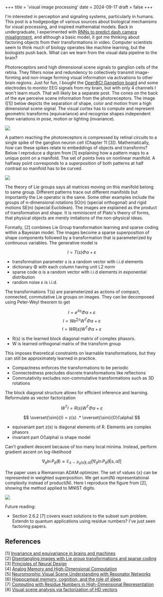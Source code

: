 +++
title = 'visual image processing'
date = 2024-09-17
draft = false
+++

I'm interested in perception and signaling systems, particularly in humans. This post is a hodgepodge of various sources about biological mechanisms for visual processing, and inspired mathematial models. Back in undergraduate, I experimented with [RNNs to predict dash camera misalignment](https://github.com/bowrango/dashcam-misalignment/tree/main), and although a basic model, it got me thinking about factoring objects from their transformations in video. Computer scientists seem to think much of biology operates like machine learning, but the biologists push back. What can we learn from the visual data pipeline to the brain?

Photoreceptors send high dimensional scene signals to ganglion cells of the retina. They  filters noise and redundency to collectively transmit image-forming and non-image forming visual information via activations to other brain regions. Just for fun, I bought the [OpenBCI Gangelion board](https://shop.openbci.com/products/ganglion-board) and some electrodes to monitor EEG signals from my brain, but with only 4 channels I won't learn much. That will likely be a separate post. The cones on the back of the eye perceive scene information from the photoreceptors. The image ([1]) below depicts the separation of shape, color and motion from a high dimensional scene signal. The visual cortex has to compute and represent geometric transforms (equivariance) and recognise shapes independent from variations in pose, motion or lighting (invariance).

![](/eye-cones.png)

A pattern reaching the photoreceptors is compressed by retinal circuits to a single spike of the ganglion neuron cell (Chapter 11 [3]). Mathematically, how can these spikes relate to embeddings of objects and transforms? Below I reproduce a digram from [1] explaining how a pattern maps to a unique point on a manifold. The set of points lives on nonlinear manifold. A halfway point corresponds to a superposition of both patterns at half contrast so manifold has to be curved. 

![](/image-on-manifold.png)

The theory of Lie groups says all matrices moving on this manifold belong to same group. Different patterns trace out different manifolds but importantly the Lie operator is the same. Some other examples include the groups of n-dimensional rotations SO(n) (special orthogonal) and rigid motions SE(n) (special Euclidean). The images are explained as the product of transformation and shape. It is reminiscent of Plato's theory of forms, that physical objects are merely imitations of the non-physical ideas.

Formally, [2] combines Lie Group transformation learning and sparse coding within a Bayesian model. The images become a sparse superposition of shape components followed by a transformation that is parameterized by continuous variables. The generative model is

$$
I = T(s) Φα + ε
$$

- transformation parameter s is a random vector with i.i.d elements  
- dictionary Φ with each column having unit L2 norm
- sparse code α is a random vector with i.i.d elements in exponential distribution
- random noise ε is i.i.d.

The transformations T(s) are parameterized as actions of compact, connected, commutative Lie groups on images. They can be decomposed using Peter-Weyl theorem to get

$$
I = e^{A s}Φα + ε
$$
$$
I = We^{\sum s}W^T Φα + ε
$$
$$
I = WR(s)W^T Φα + ε
$$

- R(s) is the learned block diagonal matrix of complex phasors.
- W is learned orthogonal matrix of the transform group

This imposes theoretical constraints on learnable transformations, but they can still be approximately learned in practice.
- Compactness enforces the transformations to be periodic 
- Connectedness precludes discrete transformations like reflections 
- Commutativity excludes non-commutative transformations such as 3D rotations

The block diagonal structure allows for efficient inference and learning. Reformulate as vector factorization

$$
W^TI = R(s)W^T Φα + ε
$$

$$
\overset{\sim}{I} = z(s) .* \overset{\sim}{O}(\alpha)
$$

- equivariant part z(s) is diagonal elements of R. Elements are complex phasors
- invariant part O(\alpha) is shape model

Can't gradient descent because of too many local minima. Instead, perform gradient ascent on log-likelihood

$$
\nabla_{\theta} \ln P_{\theta}(\mathbf{I}) \approx \mathbb{E}_{s \sim P_{\theta}(s | \mathbf{I}, \hat{\alpha})} \left[ \nabla_{\theta} \ln P_{\theta}(\mathbf{I} | s, \hat{\alpha}) \right]
$$

The paper uses a Riemannian ADAM optimizer. The set of values {x} can be represented in weighted superposition. We get sum(N) representational complexity instead of product(N). Here I reproduce the figure from [2], showing the method applied to MNIST digits.

![](/mnist-results-sparse-lie.png)

Future reading:
- Section 2.6.2 [7] covers exact solutions to the subset sum problem. Extendn to quantum applications using residue numbers? I've just seen factoring papers.

## References
[1] [Invariance and equivariance in brains and machines](https://www.youtube.com/watch?v=xnhhp916JNU&list=LL&index=18)\
[2] [Disentangling images with Lie group transformations and sparse coding](https://arxiv.org/abs/2012.12071)\
[3] [Principles of Neural Design](https://mitpress.mit.edu/9780262534680/principles-of-neural-design/)\
[4] [Analog Memory and High-Dimensional Computation](http://www.rctn.org/bruno/public/nature-neuromorphic-talk.pdf)\
[5] [Neuromorphic Visual Scene Understanding with Resonator Networks](https://arxiv.org/pdf/2208.12880)\
[6] [Hippocampal memory, cognition, and the role of sleep](https://www.youtube.com/watch?v=c2_rnYdUMiM)\
[7] [Computing with Residue Numbers in High-Dimensional Representation](https://www.researchgate.net/publication/375793530_Computing_with_Residue_Numbers_in_High-Dimensional_Representation)\
[8] [Visual scene analysis via factorization of HD vectors](https://redwood.berkeley.edu/wp-content/uploads/2022/11/HDC-scene-analysis-factorization.pdf)